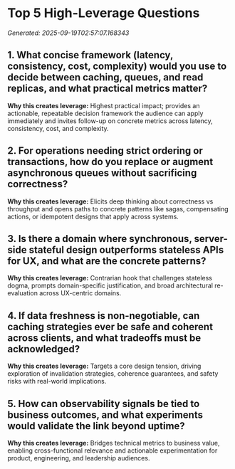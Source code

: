 # Top 5 High-Leverage Questions

*Generated: 2025-09-19T02:57:07.168343*

## 1. What concise framework (latency, consistency, cost, complexity) would you use to decide between caching, queues, and read replicas, and what practical metrics matter?

**Why this creates leverage:** Highest practical impact; provides an actionable, repeatable decision framework the audience can apply immediately and invites follow-up on concrete metrics across latency, consistency, cost, and complexity.

## 2. For operations needing strict ordering or transactions, how do you replace or augment asynchronous queues without sacrificing correctness?

**Why this creates leverage:** Elicits deep thinking about correctness vs throughput and opens paths to concrete patterns like sagas, compensating actions, or idempotent designs that apply across systems.

## 3. Is there a domain where synchronous, server-side stateful design outperforms stateless APIs for UX, and what are the concrete patterns?

**Why this creates leverage:** Contrarian hook that challenges stateless dogma, prompts domain-specific justification, and broad architectural re-evaluation across UX-centric domains.

## 4. If data freshness is non-negotiable, can caching strategies ever be safe and coherent across clients, and what tradeoffs must be acknowledged?

**Why this creates leverage:** Targets a core design tension, driving exploration of invalidation strategies, coherence guarantees, and safety risks with real-world implications.

## 5. How can observability signals be tied to business outcomes, and what experiments would validate the link beyond uptime?

**Why this creates leverage:** Bridges technical metrics to business value, enabling cross-functional relevance and actionable experimentation for product, engineering, and leadership audiences.

